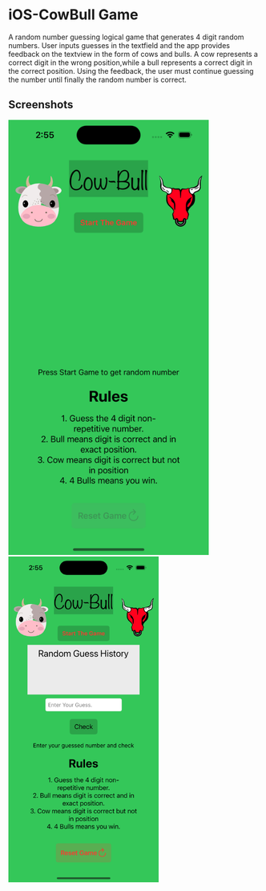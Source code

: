 # iOS-CowBull Game

A random number guessing logical game that generates 4 digit random numbers. User inputs guesses in the textfield and the app provides feedback on the textview in the form of cows and bulls. A cow represents a correct digit in the wrong position,while a bull represents a correct digit in the correct position. Using the feedback, the user must continue guessing the number until finally the random number is correct.

## Screenshots
<img src="https://github.com/lekhaksub/iOS-CowBullGame/blob/main/Screenshots/Simulator%20Screenshot%20-%20iPhone%2014%20Pro%20-%202023-05-18%20at%2014.55.01.png" width="400">

<img src="https://github.com/lekhaksub/iOS-CowBullGame/blob/main/Screenshots/Simulator%20Screenshot%20-%20iPhone%2014%20Pro%20-%202023-05-18%20at%2014.55.04.png" width="300">
